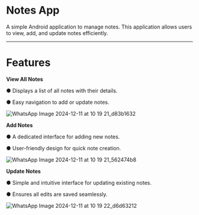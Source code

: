 # Notes App

A simple Android application to manage notes. This application allows users to view, add, and update notes efficiently.


---

# Features

**View All Notes**

● Displays a list of all notes with their details.

● Easy navigation to add or update notes.

![WhatsApp Image 2024-12-11 at 10 19 21_d83b1632](https://github.com/user-attachments/assets/f531230d-2190-4c3f-ba27-515ab09cbcc1)



**Add Notes**

● A dedicated interface for adding new notes.

● User-friendly design for quick note creation.

![WhatsApp Image 2024-12-11 at 10 19 21_562474b8](https://github.com/user-attachments/assets/e1030665-a8c5-46e7-925c-b3ef590b16d5)



**Update Notes**

● Simple and intuitive interface for updating existing notes.

● Ensures all edits are saved seamlessly.

![WhatsApp Image 2024-12-11 at 10 19 22_d6d63212](https://github.com/user-attachments/assets/67b042c9-d756-495e-8679-fd03f39a5b32)



